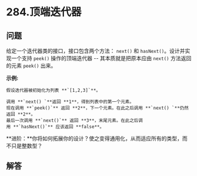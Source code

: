 # 284.顶端迭代器

## 问题

给定一个迭代器类的接口，接口包含两个方法： `next()` 和 `hasNext()`。设计并实现一个支持 `peek()` 操作的顶端迭代器 -- 其本质就是把原本应由 `next()` 方法返回的元素 `peek()` 出来。

**示例:**

```
假设迭代器被初始化为列表 **`[1,2,3]`**。

调用 **`next() `**返回 **1**，得到列表中的第一个元素。
现在调用 **`peek()`** 返回 **2**，下一个元素。在此之后调用 **`next() `**仍然返回 **2**。
最后一次调用 **`next()`** 返回 **3**，末尾元素。在此之后调用 **`hasNext()`** 应该返回 **false**。

```

**进阶：**你将如何拓展你的设计？使之变得通用化，从而适应所有的类型，而不只是整数型？



## 解答

